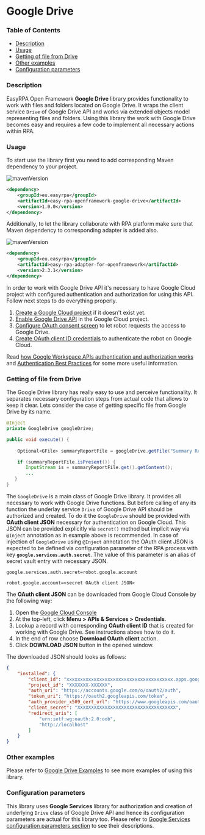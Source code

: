 # Google Drive

### Table of Contents
* [Description](#description)
* [Usage](#usage)
* [Getting of file from Drive](#getting-of-file-from-drive)
* [Other examples](#other-examples)
* [Configuration parameters](#configuration-parameters)

### Description

EasyRPA Open Framework **Google Drive** library provides functionality to work with files and folders located on 
Google Drive. It wraps the client service `Drive` of Google Drive API and works via extended objects model representing 
files and folders. Using this library the work with Google Drive becomes easy and requires a few code to implement 
all necessary actions within RPA.

### Usage

To start use the library first you need to add corresponding Maven dependency to your project.

![mavenVersion](https://img.shields.io/maven-central/v/eu.easyrpa/easy-rpa-openframework-google-drive)
```xml
<dependency>
    <groupId>eu.easyrpa</groupId>
    <artifactId>easy-rpa-openframework-google-drive</artifactId>
    <version>1.0.0</version>
</dependency>
```

Additionally, to let the library collaborate with RPA platform make sure that Maven dependency to corresponding adapter 
is added also. 

![mavenVersion](https://img.shields.io/maven-central/v/eu.easyrpa/easy-rpa-adapter-for-openframework)
```xml
<dependency>
    <groupId>eu.easyrpa</groupId>
    <artifactId>easy-rpa-adapter-for-openframework</artifactId>
    <version>2.3.1</version>
</dependency>
```
In order to work with Google Drive API it's necessary to have Google Cloud project with configured authentication 
and authorization for using this API. Follow next steps to do everything properly.

1. [Create a Google Cloud project][create_project_link] if it doesn't exist yet. 
2. [Enable Google Drive API][enable_apis_link] in the Google Cloud project.
3. [Configure OAuth consent screen][configure_oauth_consent_link] to let robot requests the access to Google Drive.
4. [Create OAuth client ID credentials][create_credentials_link] to authenticate the robot on Google Cloud.

Read [how Google Workspace APIs authentication and authorization works][auth_overview_link] and
[Authentication Best Practices][best_practices_link] for some more useful information.

[create_project_link]: https://developers.google.com/workspace/guides/create-project
[enable_apis_link]: https://developers.google.com/workspace/guides/enable-apis
[auth_overview_link]: https://developers.google.com/workspace/guides/auth-overview
[configure_oauth_consent_link]: https://developers.google.com/workspace/guides/configure-oauth-consent
[create_credentials_link]: https://developers.google.com/workspace/guides/create-credentials#oauth-client-id
[best_practices_link]: https://www.google.com/support/enterprise/static/gapps/docs/admin/en/gapps_workspace/Google%20Workspace%20APIs%20-%20Authentication%20Best%20Practices.pdf

### Getting of file from Drive

The Google Drive library has really easy to use and perceive functionality. It separates necessary configuration steps 
from actual code that allows to keep it clear. Lets consider the case of getting specific file from Google Drive by 
its name.    
```Java
@Inject
private GoogleDrive googleDrive;

public void execute() {
    
    Optional<GFile> summaryReportFile = googleDrive.getFile("Summary Report");

    if (summaryReportFile.isPresent()) {
       InputStream is = summaryReportFile.get().getContent();
       ...
   }
}
```

The `GoogleDrive` is a main class of Google Drive library. It provides all necessary to work with Google Drive
functions. But before calling of any its function the underlay service `Drive` of Google Drive API should be authorized
and created. To do it the `GoogleDrive` should be provided with **OAuth client JSON** necessary for authentication on 
Google Cloud. This JSON can be provided explicitly via `secret()` method but implicit way via `@Inject` annotation 
as in example above is recommended. In case of injection of `GoogleDrive` using `@Inject` annotation the OAuth client 
JSON is expected to be defined via configuration parameter of the RPA process with key **`google.services.auth.secret`**. 
The value of this parameter is an alias of secret vault entry with necessary JSON. 
 ```properties
 google.services.auth.secret=robot.google.account
 ``` 

 ```properties
 robot.google.account=<secret OAuth client JSON>
 ``` 

The **OAuth client JSON** can be downloaded from Google Cloud Console by the following way:
1. Open the [Google Cloud Console](https://console.cloud.google.com)
2. At the top-left, click **Menu > APIs & Services > Credentials**.
3. Lookup a record with corresponding **OAuth client ID** that is created for working with Google Drive. 
See instructions above how to do it.
5. In the end of row choose **Download OAuth client** action.
6. Click **DOWNLOAD JSON** button in the opened window.

The downloaded JSON should looks as follows:
```json
{
    "installed": {
        "client_id": "xxxxxxxxxxxxxxxxxxxxxxxxxxxxxxxxxxxxxxx.apps.googleusercontent.com",
        "project_id": "XXXXXXX-XXXXXX",
        "auth_uri": "https://accounts.google.com/o/oauth2/auth",
        "token_uri": "https://oauth2.googleapis.com/token",
        "auth_provider_x509_cert_url": "https://www.googleapis.com/oauth2/v1/certs",
        "client_secret": "XXXXXXXXXXXXXXXXXXXXXXXXXXXXXXXXXXXX",
        "redirect_uris": [
            "urn:ietf:wg:oauth:2.0:oob",
            "http://localhost"
        ]
    }
}
```

### Other examples

Please refer to [Google Drive Examples](../../examples#google-drive) to see more examples of using this library.

### Configuration parameters

This library uses **Google Services** library for authorization and creation of underlying `Drive` class of 
Google Drive API and hence its configuration parameters are actual for this library too. Please refer to 
[Google Services configuration parameters section](../google-services#configuration-parameters) to see their 
descriptions.  